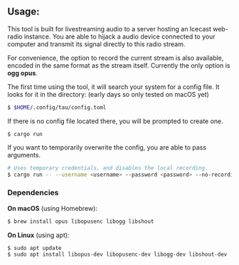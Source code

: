 ## Usage:
This tool is built for livestreaming audio to a server hosting an Icecast
web-radio instance. You are able to hijack a audio device connected to your
computer and transmit its signal directly to this radio stream. 

For convenience, the option to record the current stream is also available,
encoded in the same format as the stream itself. Currently the only option is
**ogg opus**.

The first time using the tool, it will search your system for a config file. 
It looks for it in the directory: (early days so only tested on macOS yet)
```bash
$ $HOME/.config/tau/config.toml
```

If there is no config file located there, you will be prompted to create one. 

```
$ cargo run
```

If you want to temporarily overwrite the config, you are able to pass arguments.

```bash
# Uses temporary credentials, and disables the local recording. 
$ cargo run -- --username <username> --password <password> --no-recording
```

### Dependencies

**On macOS** (using Homebrew):
```bash
$ brew install opus libopusenc libogg libshout
```

**On Linux** (using apt):
```bash
$ sudo apt update
$ sudo apt install libopus-dev libopusenc-dev libogg-dev libshout-dev
```
